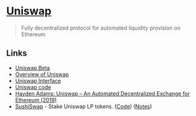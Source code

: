 # [Uniswap](https://uniswap.org/)

> Fully decentralized protocol for automated liquidity provision on Ethereum

## Links

- [Uniswap Beta](https://beta.uniswap.info/home)
- [Overview of Uniswap](https://github.com/Uniswap/universe)
- [Uniswap Interface](https://github.com/Uniswap/uniswap-interface)
- [Uniswap code](https://github.com/Uniswap/uniswap-v2-core)
- [Hayden Adams: Uniswap – An Automated Decentralized Exchange for Ethereum (2019)](https://www.youtube.com/watch?v=xHK0QxQ5jxg)
- [SushiSwap](https://app.sushiswap.org/) - Stake Uniswap LP tokens. ([Code](https://github.com/sushiswap/sushiswap)) ([Notes](https://twitter.com/ameensol/status/1302395863709351936))
